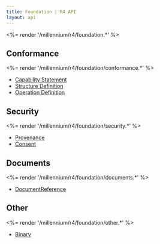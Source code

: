 ```yaml
---
title: Foundation | R4 API
layout: api
---
```


<%= render '/millennium/r4/foundation.*' %>

## Conformance
<%= render '/millennium/r4/foundation/conformance.*' %>

* [Capability Statement](/millennium/r4/foundation/conformance/capability-statement)
* [Structure Definition](/millennium/r4/foundation/conformance/structure-definition)
* [Operation Definition](/millennium/r4/foundation/conformance/operation-definition)

## Security
<%= render '/millennium/r4/foundation/security.*' %>

* [Provenance](/millennium/r4/foundation/security/provenance)
* [Consent](/millennium/r4/foundation/security/consent)

## Documents

<%= render '/millennium/r4/foundation/documents.*' %>

* [DocumentReference](/millennium/r4/foundation/documents/document-reference)

## Other

<%= render '/millennium/r4/foundation/other.*' %>

* [Binary](/millennium/r4/foundation/other/binary)
